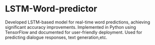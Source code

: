 # LSTM-Word-predictor
Developed LSTM-based model for real-time word predictions, achieving significant accuracy improvements. Implemented in Python using TensorFlow and documented for user-friendly deployment.
Used for predicting dialogue responses, text generation,etc.
